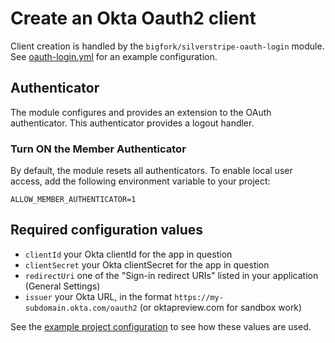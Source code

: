 # Create an Okta Oauth2 client

Client creation is handled by the `bigfork/silverstripe-oauth-login` module. See [oauth-login.yml](../../_config/oauth-login.yml) for an example configuration.

## Authenticator

The module configures and provides an extension to the OAuth authenticator. This authenticator provides a logout handler.

### Turn ON the Member Authenticator

By default, the module resets all authenticators. To enable local user access, add the following environment variable to your project:

```
ALLOW_MEMBER_AUTHENTICATOR=1
```

## Required configuration values

+ `clientId` your Okta clientId for the app in question
+ `clientSecret` your Okta clientSecret for the app in question
+ `redirectUri` one of the "Sign-in redirect URIs" listed in your application (General Settings)
+ `issuer` your Okta URL, in the format `https://my-subdomain.okta.com/oauth2` (or oktapreview.com for sandbox work)

See the [example project configuration](./004_example_project_configuration.md) to see how these values are used.
